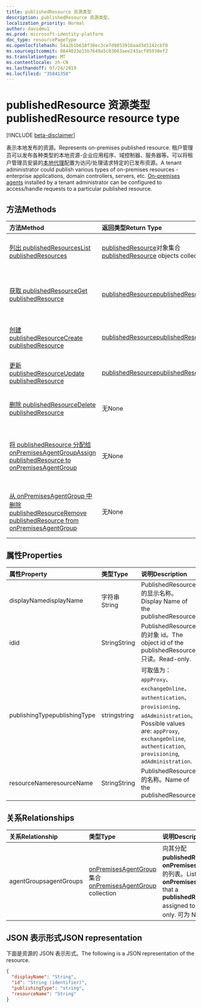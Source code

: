 ```yaml
---
title: publishedResource 资源类型
description: publishedResource 资源类型。
localization_priority: Normal
author: davidmu1
ms.prod: microsoft-identity-platform
doc_type: resourcePageType
ms.openlocfilehash: 54a2b1b610f30ec3ce7d9853916aad345142cbf0
ms.sourcegitcommit: 8844023e15b7649a5c03603aee243acf85930ef2
ms.translationtype: MT
ms.contentlocale: zh-CN
ms.lasthandoff: 07/24/2019
ms.locfileid: "35841358"
---
```

# <a name="publishedresource-resource-type"></a><span data-ttu-id="2bcfe-103">publishedResource 资源类型</span><span class="sxs-lookup"><span data-stu-id="2bcfe-103">publishedResource resource type</span></span>

[!INCLUDE [beta-disclaimer](../../includes/beta-disclaimer.md)]

<span data-ttu-id="2bcfe-104">表示本地发布的资源。</span><span class="sxs-lookup"><span data-stu-id="2bcfe-104">Represents on-premises published resource.</span></span> <span data-ttu-id="2bcfe-105">租户管理员可以发布各种类型的本地资源-企业应用程序、域控制器、服务器等。可以将租户管理员安装的[本地代理](onpremisesagent.md)配置为访问/处理请求特定的已发布资源。</span><span class="sxs-lookup"><span data-stu-id="2bcfe-105">A tenant administrator could publish various types of on-premises resources - enterprise applications, domain controllers, servers, etc. [On-premises agents](onpremisesagent.md) installed by a tenant administrator can be configured to access/handle requests to a particular published resource.</span></span>

## <a name="methods"></a><span data-ttu-id="2bcfe-106">方法</span><span class="sxs-lookup"><span data-stu-id="2bcfe-106">Methods</span></span>

| <span data-ttu-id="2bcfe-107">方法</span><span class="sxs-lookup"><span data-stu-id="2bcfe-107">Method</span></span>       | <span data-ttu-id="2bcfe-108">返回类型</span><span class="sxs-lookup"><span data-stu-id="2bcfe-108">Return Type</span></span> | <span data-ttu-id="2bcfe-109">说明</span><span class="sxs-lookup"><span data-stu-id="2bcfe-109">Description</span></span> |
|:-------------|:------------|:------------|
| [<span data-ttu-id="2bcfe-110">列出 publishedResources</span><span class="sxs-lookup"><span data-stu-id="2bcfe-110">List publishedResources</span></span>](../api/publishedresource-list.md) | <span data-ttu-id="2bcfe-111">[publishedResource](publishedresource.md)对象集合</span><span class="sxs-lookup"><span data-stu-id="2bcfe-111">[publishedResource](publishedresource.md) objects collection</span></span> | <span data-ttu-id="2bcfe-112">获取**publishedResources**对象集合。</span><span class="sxs-lookup"><span data-stu-id="2bcfe-112">Get a **publishedResources** object collection.</span></span> |
| [<span data-ttu-id="2bcfe-113">获取 publishedResource</span><span class="sxs-lookup"><span data-stu-id="2bcfe-113">Get publishedResource</span></span>](../api/publishedresource-get.md) | [<span data-ttu-id="2bcfe-114">publishedResource</span><span class="sxs-lookup"><span data-stu-id="2bcfe-114">publishedResource</span></span>](publishedresource.md) | <span data-ttu-id="2bcfe-115">读取**publishedResource**对象的属性和关系。</span><span class="sxs-lookup"><span data-stu-id="2bcfe-115">Read the properties and relationships of a **publishedResource** object.</span></span> |
| [<span data-ttu-id="2bcfe-116">创建 publishedResource</span><span class="sxs-lookup"><span data-stu-id="2bcfe-116">Create publishedResource</span></span>](../api/publishedresource-post.md) |  [<span data-ttu-id="2bcfe-117">publishedResource</span><span class="sxs-lookup"><span data-stu-id="2bcfe-117">publishedResource</span></span>](publishedresource.md)  | <span data-ttu-id="2bcfe-118">创建新的**publishedResource**。</span><span class="sxs-lookup"><span data-stu-id="2bcfe-118">Create a new **publishedResource**.</span></span> |
| [<span data-ttu-id="2bcfe-119">更新 publishedResource</span><span class="sxs-lookup"><span data-stu-id="2bcfe-119">Update publishedResource</span></span>](../api/publishedresource-update.md) | [<span data-ttu-id="2bcfe-120">publishedResource</span><span class="sxs-lookup"><span data-stu-id="2bcfe-120">publishedResource</span></span>](publishedresource.md) | <span data-ttu-id="2bcfe-121">更新**publishedResource**对象。</span><span class="sxs-lookup"><span data-stu-id="2bcfe-121">Update a **publishedResource** object.</span></span> |
| [<span data-ttu-id="2bcfe-122">删除 publishedResource</span><span class="sxs-lookup"><span data-stu-id="2bcfe-122">Delete  publishedResource</span></span>](../api/publishedresource-delete.md) | <span data-ttu-id="2bcfe-123">无</span><span class="sxs-lookup"><span data-stu-id="2bcfe-123">None</span></span> | <span data-ttu-id="2bcfe-124">删除**publishedResource**对象。</span><span class="sxs-lookup"><span data-stu-id="2bcfe-124">Delete a **publishedResource** object.</span></span> |
| [<span data-ttu-id="2bcfe-125">将 publishedResource 分配给 onPremisesAgentGroup</span><span class="sxs-lookup"><span data-stu-id="2bcfe-125">Assign publishedResource to onPremisesAgentGroup</span></span>](../api/publishedresource-post-agentgroups.md) | <span data-ttu-id="2bcfe-126">无</span><span class="sxs-lookup"><span data-stu-id="2bcfe-126">None</span></span> | <span data-ttu-id="2bcfe-127">将**publishedResource**对象分配给**onPremisesAgentGroup**。</span><span class="sxs-lookup"><span data-stu-id="2bcfe-127">Assign a **publishedResource** object to an **onPremisesAgentGroup**.</span></span> |
| [<span data-ttu-id="2bcfe-128">从 onPremisesAgentGroup 中删除 publishedResource</span><span class="sxs-lookup"><span data-stu-id="2bcfe-128">Remove publishedResource from onPremisesAgentGroup</span></span>](../api/publishedresource-delete-agentgroups.md) | <span data-ttu-id="2bcfe-129">无</span><span class="sxs-lookup"><span data-stu-id="2bcfe-129">None</span></span> |  <span data-ttu-id="2bcfe-130">从**onPremisesAgentGroup**中删除**publishedResource**对象。</span><span class="sxs-lookup"><span data-stu-id="2bcfe-130">Remove a **publishedResource** object from an **onPremisesAgentGroup**.</span></span>|

## <a name="properties"></a><span data-ttu-id="2bcfe-131">属性</span><span class="sxs-lookup"><span data-stu-id="2bcfe-131">Properties</span></span>

| <span data-ttu-id="2bcfe-132">属性</span><span class="sxs-lookup"><span data-stu-id="2bcfe-132">Property</span></span>     | <span data-ttu-id="2bcfe-133">类型</span><span class="sxs-lookup"><span data-stu-id="2bcfe-133">Type</span></span>        | <span data-ttu-id="2bcfe-134">说明</span><span class="sxs-lookup"><span data-stu-id="2bcfe-134">Description</span></span> |
|:-------------|:------------|:------------|
|<span data-ttu-id="2bcfe-135">displayName</span><span class="sxs-lookup"><span data-stu-id="2bcfe-135">displayName</span></span>|<span data-ttu-id="2bcfe-136">字符串</span><span class="sxs-lookup"><span data-stu-id="2bcfe-136">String</span></span>| <span data-ttu-id="2bcfe-137">PublishedResource 的显示名称。</span><span class="sxs-lookup"><span data-stu-id="2bcfe-137">Display Name of the publishedResource.</span></span>|
|<span data-ttu-id="2bcfe-138">id</span><span class="sxs-lookup"><span data-stu-id="2bcfe-138">id</span></span>|<span data-ttu-id="2bcfe-139">String</span><span class="sxs-lookup"><span data-stu-id="2bcfe-139">String</span></span>| <span data-ttu-id="2bcfe-140">PublishedResource 的对象 id。</span><span class="sxs-lookup"><span data-stu-id="2bcfe-140">The object id of the publishedResource.</span></span> <span data-ttu-id="2bcfe-141">只读。</span><span class="sxs-lookup"><span data-stu-id="2bcfe-141">Read-only.</span></span>|
|<span data-ttu-id="2bcfe-142">publishingType</span><span class="sxs-lookup"><span data-stu-id="2bcfe-142">publishingType</span></span>|<span data-ttu-id="2bcfe-143">string</span><span class="sxs-lookup"><span data-stu-id="2bcfe-143">string</span></span>| <span data-ttu-id="2bcfe-144">可取值为：`appProxy`、`exchangeOnline`、`authentication`、`provisioning`、`adAdministration`。</span><span class="sxs-lookup"><span data-stu-id="2bcfe-144">Possible values are: `appProxy`, `exchangeOnline`, `authentication`, `provisioning`, `adAdministration`.</span></span>|
|<span data-ttu-id="2bcfe-145">resourceName</span><span class="sxs-lookup"><span data-stu-id="2bcfe-145">resourceName</span></span>|<span data-ttu-id="2bcfe-146">String</span><span class="sxs-lookup"><span data-stu-id="2bcfe-146">String</span></span>|<span data-ttu-id="2bcfe-147">PublishedResource 的名称。</span><span class="sxs-lookup"><span data-stu-id="2bcfe-147">Name of the publishedResource.</span></span>|

## <a name="relationships"></a><span data-ttu-id="2bcfe-148">关系</span><span class="sxs-lookup"><span data-stu-id="2bcfe-148">Relationships</span></span>

| <span data-ttu-id="2bcfe-149">关系</span><span class="sxs-lookup"><span data-stu-id="2bcfe-149">Relationship</span></span> | <span data-ttu-id="2bcfe-150">类型</span><span class="sxs-lookup"><span data-stu-id="2bcfe-150">Type</span></span>        | <span data-ttu-id="2bcfe-151">说明</span><span class="sxs-lookup"><span data-stu-id="2bcfe-151">Description</span></span> |
|:-------------|:------------|:------------|
|<span data-ttu-id="2bcfe-152">agentGroups</span><span class="sxs-lookup"><span data-stu-id="2bcfe-152">agentGroups</span></span>|<span data-ttu-id="2bcfe-153">[onPremisesAgentGroup](onpremisesagentgroup.md)集合</span><span class="sxs-lookup"><span data-stu-id="2bcfe-153">[onPremisesAgentGroup](onpremisesagentgroup.md) collection</span></span>| <span data-ttu-id="2bcfe-154">向其分配**publishedResource**的**onPremisesAgentGroups**的列表。</span><span class="sxs-lookup"><span data-stu-id="2bcfe-154">List of **onPremisesAgentGroups** that a **publishedResource** is assigned to.</span></span> <span data-ttu-id="2bcfe-155">只读。</span><span class="sxs-lookup"><span data-stu-id="2bcfe-155">Read-only.</span></span> <span data-ttu-id="2bcfe-156">可为 Null。</span><span class="sxs-lookup"><span data-stu-id="2bcfe-156">Nullable.</span></span>|

## <a name="json-representation"></a><span data-ttu-id="2bcfe-157">JSON 表示形式</span><span class="sxs-lookup"><span data-stu-id="2bcfe-157">JSON representation</span></span>

<span data-ttu-id="2bcfe-158">下面是资源的 JSON 表示形式。</span><span class="sxs-lookup"><span data-stu-id="2bcfe-158">The following is a JSON representation of the resource.</span></span>

<!-- {
  "blockType": "resource",
  "optionalProperties": [

  ],
  "@odata.type": "microsoft.graph.publishedResource",
  "baseType": "",
  "keyProperty": "id"
}-->

```json
{
  "displayName": "String",
  "id": "String (identifier)",
  "publishingType": "string",
  "resourceName": "String"
}
```

<!-- uuid: 16cd6b66-4b1a-43a1-adaf-3a886856ed98
2019-02-04 14:57:30 UTC -->
<!-- {
  "type": "#page.annotation",
  "description": "publishedResource resource",
  "keywords": "",
  "section": "documentation",
  "tocPath": ""
}-->
